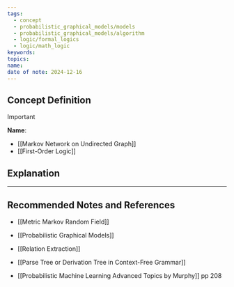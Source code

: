 ```yaml
---
tags:
  - concept
  - probabilistic_graphical_models/models
  - probabilistic_graphical_models/algorithm
  - logic/formal_logics
  - logic/math_logic
keywords: 
topics: 
name: 
date of note: 2024-12-16
---
```


## Concept Definition

>[!important]
>**Name**: 



- [[Markov Network on Undirected Graph]]
- [[First-Order Logic]]

## Explanation





-----------
##  Recommended Notes and References


- [[Metric Markov Random Field]]
- [[Probabilistic Graphical Models]]
- [[Relation Extraction]]
- [[Parse Tree or Derivation Tree in Context-Free Grammar]]


- [[Probabilistic Machine Learning Advanced Topics by Murphy]] pp 208